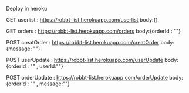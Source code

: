 Deploy in heroku

GET userlist : https://robbt-list.herokuapp.com/userlist
body:{}

GET orders : https://robbt-list.herokuapp.com/orders
body:{orderId : ""}

POST creatOrder : https://robbt-list.herokuapp.com/creatOrder
body:{message: ""}

POST userUpdate : https://robbt-list.herokuapp.com/userUpdate
body:{orderId : "" , userId:""}

POST orderUpdate : https://robbt-list.herokuapp.com/orderUpdate
body:{orderId : "" , message:""}

